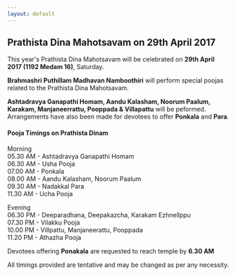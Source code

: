```yaml
---
layout: default
---
```

## Prathista Dina Mahotsavam on 29th April 2017

This year's Prathista Dina Mahotsavam will be celebrated on **29th April 2017 (1192 Medam 16)**, Saturday. 

**Brahmashri Puthillam Madhavan Namboothiri** will perform special poojas related to the Prathista Dina Mahotsavam. 

**Ashtadravya Ganapathi Homam, Aandu Kalasham, Noorum Paalum, Karakam, Manjaneerrattu, Pooppada & Villapattu** will be peformed. Arrangements have also been made for devotees to offer **Ponkala** and **Para**.

#### Pooja Timings on Prathista Dinam
Morning<br /> 
05.30 AM - Ashtadravya Ganapathi Homam<br />
06.30 AM - Usha Pooja<br />
07.00 AM - Ponkala<br />
08.00 AM - Aandu Kalasham, Noorum Paalum<br />
09.30 AM - Nadakkal Para<br />
11.30 AM - Ucha Pooja<br />

Evening<br />
06.30 PM - Deeparadhana, Deepakazcha, Karakam Ezhnellppu<br />
07.30 PM - Vilakku Pooja<br />
10.00 PM - Villpattu, Manjaneerattu, Pooppada<br />
11.20 PM - Athazha Pooja<br />

Devotees offering **Ponakala** are requested to reach temple by **6.30 AM**

All timings provided are tentative and may be changed as per any necessity.
